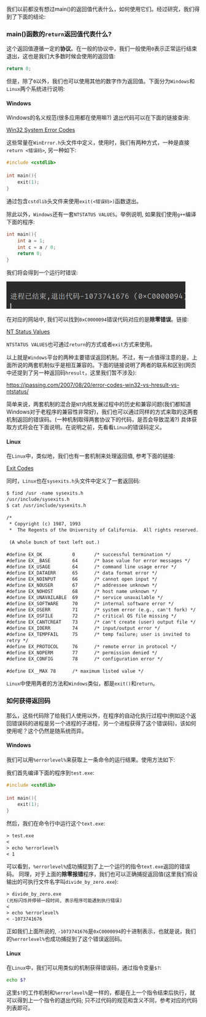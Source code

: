 我们以前都没有想过main()的返回值代表什么，如何使用它们。经过研究，我们得到了下面的结论:

### main()函数的`return`返回值代表什么?

这个返回值遵循一定的**协议**。在一般的协议中，我们一般使用`0`表示正常运行结束退出，这也是我们大多数时候会使用的返回值:

```c++
return 0;
```

但是，除了`0`以外，我们也可以使用其他的数字作为返回值。下面分为`Windows`和`Linux`两个系统进行说明:

#### Windows

Windows的名义规范(很多应用都在使用嘛?) 退出代码可以在下面的链接查询:

[Win32 System Error Codes](https://learn.microsoft.com/en-us/windows/win32/debug/system-error-codes--0-499-)

这些常量在`WinError.h`头文件中定义，使用时，我们有两种方式，一种是直接`return <错误码>`, 另一种如下:

```c++
#include <cstdlib>

int main(){
	exit(1);
}
```

通过包含`cstdlib`头文件来使用`exit(<错误码>)`函数退出。

除此以外，`Windows`还有一套`NTSTATUS VALUES`。举例说明, 如果我们使用`g++`编译下面的程序:
```c++
int main(){  
    int a = 1;  
    int c = a / 0;  
    return 0;  
}
```

我们将会得到一个运行时错误:

![Exit with Code 0xC0000094](./images/exit_code.png)

在对应的网站中, 我们可以找到`0xC0000094`错误代码对应的是**除零错误**。链接:

[NT Status Values](https://learn.microsoft.com/en-us/openspecs/windows_protocols/ms-erref/596a1078-e883-4972-9bbc-49e60bebca55)

`NTSTATUS VALUES`也可通过`return`的方式或者`exit`方式来使用。

以上就是`Windows`平台的两种主要错误返回机制。不过，有一点值得注意的是，上面所说的两套机制似乎是相互兼容的。下面的链接说明了两者的联系和区别(网页中还提到了另一种返回码`hresult`，这里我们暂不涉及): 

https://jpassing.com/2007/08/20/error-codes-win32-vs-hresult-vs-ntstatus/

简单来说，两套机制的混合是`NT`内核发展过程中的历史和兼容问题(我们都知道Windows对于老程序的兼容性非常好)，我们也可以通过同样的方式来取的这两套机制返回的错误码。(一种机制取得两套协议下的代码，是否会导致混淆?) 具体获取方式将会在下面说明。在说明之前，先看看`Linux`的错误码定义。

#### Linux

在`Linux`中，类似地，我们也有一套机制来处理返回值, 参考下面的链接:

[Exit Codes](https://tldp.org/LDP/abs/html/exitcodes.html)

同时，`Linux`也在`sysexits.h`头文件中定义了一套返回码:

```
$ find /usr -name sysexits.h
/usr/include/sysexits.h
$ cat /usr/include/sysexits.h

/*
 * Copyright (c) 1987, 1993
 *  The Regents of the University of California.  All rights reserved.

 (A whole bunch of text left out.)

#define EX_OK           0       /* successful termination */
#define EX__BASE        64      /* base value for error messages */
#define EX_USAGE        64      /* command line usage error */
#define EX_DATAERR      65      /* data format error */
#define EX_NOINPUT      66      /* cannot open input */    
#define EX_NOUSER       67      /* addressee unknown */    
#define EX_NOHOST       68      /* host name unknown */
#define EX_UNAVAILABLE  69      /* service unavailable */
#define EX_SOFTWARE     70      /* internal software error */
#define EX_OSERR        71      /* system error (e.g., can't fork) */
#define EX_OSFILE       72      /* critical OS file missing */
#define EX_CANTCREAT    73      /* can't create (user) output file */
#define EX_IOERR        74      /* input/output error */
#define EX_TEMPFAIL     75      /* temp failure; user is invited to retry */
#define EX_PROTOCOL     76      /* remote error in protocol */
#define EX_NOPERM       77      /* permission denied */
#define EX_CONFIG       78      /* configuration error */

#define EX__MAX 78      /* maximum listed value */
```

`Linux`中使用两者的方法和`Windows`类似，都是`exit()`和`return`。

### 如何获得返回码

那么，这些代码除了给我们人使用以外，在程序的自动化执行过程中(例如这个返回错误码的进程是另一个进程的子进程，另一个进程获得了这个错误码)，该如何使用呢？这个仍然是随系统而异。

#### Windows

我们可以用`%errorlevel%`来获取上一条命令的运行结果。使用方法如下:

我们首先编译下面的程序到`test.exe`:

```c++
#include <cstdlib>

int main(){
	exit(1);
}
```

然后，我们在命令行中运行这个`text.exe`:

```shell
> test.exe
< 
> echo %errorlevel%
< 1 
```

可以看到，`%errorlevel%`成功捕捉到了上一个运行的指令`text.exe`返回的错误码。
同理，对于上面的**除零报错**程序，我们也可以正确捕捉返回值(这里我们假设输出的可执行文件名字叫`divide_by_zero.exe`):

```shell
> divide_by_zero.exe
(光标闪烁并停顿一段时间, 表示程序可能遇到执行错误)
<
> echo %errorlevel%
< -1073741676
```

正如我们上面所说的, `-1073741676`是`0xC0000094`的十进制表示，也就是说，我们的`%errorlevel%`也成功捕捉到了这个错误返回码。

#### Linux

在`Linux`中，我们可以用类似的机制获得错误码，通过指令变量`$?`:

```bash
echo $?
```

这里`$?`的工作机制和`%errorlevel%`是一样的，都是在上一个指令结束后执行，就可以得到上一个指令的退出代码; 只不过代码的规范和含义不同，参考对应的代码列表即可。




